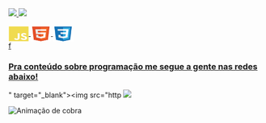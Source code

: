 <div>
  <a href="https://github.com/ingridlacerd">
  <img height="180em" src="https://github-readme-stats.vercel.app/api?username=ingridlacerd&show_icons=true&theme=tokyonight&include_all_commits=true&count_private=true"/>
  <img height="180em" src="https://github-readme-stats.vercel.app/api/top-langs/?username=ingridlacerd&layout=compact&langs_count=6&theme=tokyonight"/>
</div>
<div style="display: inline_block"><br>
  <img align="center" alt="Js" height="30" width="40" src="https://raw.githubusercontent.com/devicons/devicon/master/icons/javascript/javascript-plain.svg ">
  <img align="center" alt="HTML" height="30" width="40" src="https://raw.githubusercontent.com/devicons/devicon/master/icons/html5/html5-original.svg ">
  <img align="center" alt="CSS" height="30" width="40" src="https://raw.githubusercontent.com/devicons/devicon/master/icons/css3/css3-original.svg ">
</div>
 f
 <br>
 
  ### Pra conteúdo sobre programação me segue a gente nas redes abaixo!
 
<div>
 
  <a href="https://instagram.com/i.lacerd1411://img.shields.io/badge/-Instagram-%23E4405F?style=for-the- badge&logo=instagram&logoColor=white" target="_blank"></a>" target="_blank"><img src="http
  <a href="https://www.linkedin.com/in/ingrid-lacerda-358b49264/" target="_blank"><img src="https://img.shields.io/badge/-LinkedIn-%230077B5?style= for-the-badge&logo=linkedin&logoColor=white" target="_blank"></a>
 
  ![Animação de cobra](https://github.com/ingridlacer/ingridlacerd/blob/output/github-contribution-grid-snake.svg)

</div>
